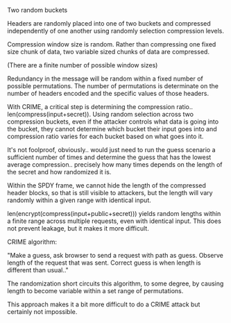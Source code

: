 Two random buckets

Headers are randomly placed into one of two buckets 
and compressed independently of one another using
randomly selection compression levels.
  
Compression window size is random. Rather than
compressing one fixed size chunk of data, two
variable sized chunks of data are compressed.
  
(There are a finite number of possible window 
sizes)
  
Redundancy in the message will be random within a 
fixed number of possible permutations. The number 
of permutations is determinate on the number of 
headers encoded and the specific values of those
headers. 
  
With CRIME, a critical step is determining the 
compression ratio.. len(compress(input+secret)).
Using random selection across two compression
buckets, even if the attacker controls what data
is going into the bucket, they cannot determine
which bucket their input goes into and compression
ratio varies for each bucket based on what goes 
into it.
  
It's not foolproof, obviously.. would just need 
to run the guess scenario a sufficient number of 
times and determine the guess that has the lowest
average compression.. precisely how many times 
depends on the length of the secret and how 
randomized it is.
  
Within the SPDY frame, we cannot hide the length
of the compressed header blocks, so that is still
visible to attackers, but the length will vary 
randomly within a given range with identical input.
  
len(encrypt(compress(input+public+secret))) yields
random lengths within a finite range across multiple 
requests, even with identical input. This does not 
prevent leakage, but it makes it more difficult.
  
CRIME algorithm:
  
  "Make a guess, ask browser to send a request with path
  as guess. Observe length of the request that was sent.
  Correct guess is when length is different than usual.."
  
The randomization short circuits this algorithm, to 
some degree, by causing length to become variable 
within a set range of permutations.
  
This approach makes it a bit more difficult to do a 
CRIME attack but certainly not impossible.
